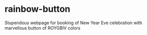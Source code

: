 # rainbow-button
Stupendous webpage for booking of New Year Eve celebration with marvellous button of ROYGBIV colors
